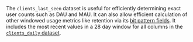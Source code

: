 The `clients_last_seen` dataset is useful for efficiently determining exact
user counts such as DAU and MAU.
It can also allow efficient calculation of other windowed usage metrics like retention via its
[bit pattern fields](../../../cookbooks/clients_last_seen_bits.md).
It includes the most recent values in a 28 day window for all columns in the
[`clients_daily` dataset](/datasets/batch_view/clients_daily/reference.md).
